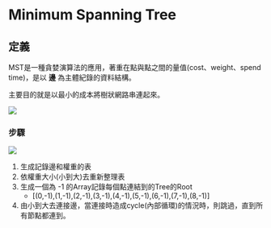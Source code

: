 # Minimum Spanning Tree 

## 定義

MST是一種貪婪演算法的應用，著重在點與點之間的量值(cost、weight、spend time)，是以 **邊** 為主體紀錄的資料結構。

主要目的就是以最小的成本將樹狀網路串連起來。

![](https://i.imgur.com/V2FHxJF.png)

### 步驟
![](https://i.imgur.com/szk1jSN.png)

1. 生成記錄邊和權重的表
2. 依權重大小(小到大)去重新整理表
3. 生成一個為 -1 的Array記錄每個點連結到的Tree的Root 
    - [(0,-1),(1,-1),(2,-1),(3,-1),(4,-1),(5,-1),(6,-1),(7,-1),(8,-1)]
4. 由小到大去連接邊，當連接時造成cycle(內部循環)的情況時，則跳過，直到所有節點都連到。
